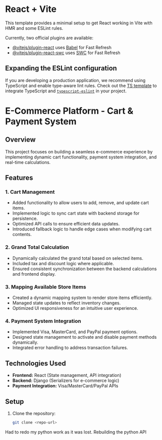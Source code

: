 # React + Vite

This template provides a minimal setup to get React working in Vite with HMR and some ESLint rules.

Currently, two official plugins are available:

- [@vitejs/plugin-react](https://github.com/vitejs/vite-plugin-react/blob/main/packages/plugin-react/README.md) uses [Babel](https://babeljs.io/) for Fast Refresh
- [@vitejs/plugin-react-swc](https://github.com/vitejs/vite-plugin-react-swc) uses [SWC](https://swc.rs/) for Fast Refresh

## Expanding the ESLint configuration

If you are developing a production application, we recommend using TypeScript and enable type-aware lint rules. Check out the [TS template](https://github.com/vitejs/vite/tree/main/packages/create-vite/template-react-ts) to integrate TypeScript and [`typescript-eslint`](https://typescript-eslint.io) in your project.


# E-Commerce Platform - Cart & Payment System

## Overview
This project focuses on building a seamless e-commerce experience by implementing dynamic cart functionality, payment system integration, and real-time calculations.

## Features

### 1. **Cart Management**
- Added functionality to allow users to add, remove, and update cart items.
- Implemented logic to sync cart state with backend storage for persistence.
- Optimized API calls to ensure efficient data updates.
- Introduced fallback logic to handle edge cases when modifying cart contents.

### 2. **Grand Total Calculation**
- Dynamically calculated the grand total based on selected items.
- Included tax and discount logic where applicable.
- Ensured consistent synchronization between the backend calculations and frontend display.

### 3. **Mapping Available Store Items**
- Created a dynamic mapping system to render store items efficiently.
- Managed state updates to reflect inventory changes.
- Optimized UI responsiveness for an intuitive user experience.

### 4. **Payment System Integration**
- Implemented Visa, MasterCard, and PayPal payment options.
- Designed state management to activate and disable payment methods dynamically.
- Integrated error handling to address transaction failures.

## Technologies Used
- **Frontend:** React (State management, API integration)
- **Backend:** Django (Serializers for e-commerce logic)
- **Payment Integration:** Visa/MasterCard/PayPal APIs

## Setup
1. Clone the repository:
   ```sh
   git clone <repo-url>
   
Had to redo my python work as it was lost. Rebuilding the python API